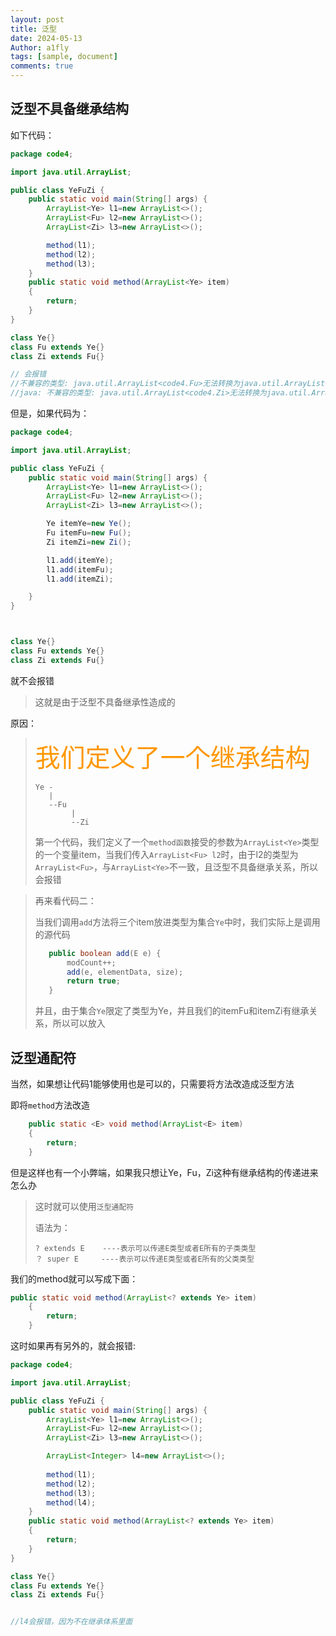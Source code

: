 ```yaml
---
layout: post
title: 泛型
date: 2024-05-13 
Author: a1fly
tags: [sample, document]
comments: true
---
```


## 泛型不具备继承结构

如下代码：

```java
package code4;

import java.util.ArrayList;

public class YeFuZi {
    public static void main(String[] args) {
        ArrayList<Ye> l1=new ArrayList<>();
        ArrayList<Fu> l2=new ArrayList<>();
        ArrayList<Zi> l3=new ArrayList<>();

        method(l1);
        method(l2);
        method(l3);
    }
    public static void method(ArrayList<Ye> item)
    {
        return;
    }
}

class Ye{}
class Fu extends Ye{}
class Zi extends Fu{}

// 会报错
//不兼容的类型: java.util.ArrayList<code4.Fu>无法转换为java.util.ArrayList<code4.Ye>
//java: 不兼容的类型: java.util.ArrayList<code4.Zi>无法转换为java.util.ArrayList<code4.Ye>
```

但是，如果代码为：

```java
package code4;

import java.util.ArrayList;

public class YeFuZi {
    public static void main(String[] args) {
        ArrayList<Ye> l1=new ArrayList<>();
        ArrayList<Fu> l2=new ArrayList<>();
        ArrayList<Zi> l3=new ArrayList<>();

        Ye itemYe=new Ye();
        Fu itemFu=new Fu();
        Zi itemZi=new Zi();

        l1.add(itemYe);
        l1.add(itemFu);
        l1.add(itemZi);

    }
}



class Ye{}
class Fu extends Ye{}
class Zi extends Fu{}

```

就不会报错



> 这就是由于泛型不具备继承性造成的



原因：

> <span style="color: #ff9700;font-size: 40px">我们定义了一个继承结构</span>
>
> ```
> Ye -
>    |
>    --Fu
>    	  |
>    	  --Zi
> ```
>
> 
>
> 第一个代码，我们定义了一个`method函数`接受的参数为`ArrayList<Ye>`类型的一个变量item，当我们传入`ArrayList<Fu> l2`时，由于l2的类型为`ArrayList<Fu>`，与`ArrayList<Ye>`不一致，且泛型不具备继承关系，所以会报错



>再来看代码二：
>
>当我们调用`add`方法将三个item放进类型为集合`Ye`中时，我们实际上是调用的源代码
>
>```java
>    public boolean add(E e) {
>        modCount++;
>        add(e, elementData, size);
>        return true;
>    }
>```
>
>并且，由于集合`Ye`限定了类型为Ye，并且我们的itemFu和itemZi有继承关系，所以可以放入
>
>



## 泛型通配符

当然，如果想让代码1能够使用也是可以的，只需要将方法改造成泛型方法

即将`method`方法改造

```java
    public static <E> void method(ArrayList<E> item)
    {
        return;
    }
```



但是这样也有一个小弊端，如果我只想让Ye，Fu，Zi这种有继承结构的传递进来怎么办

>这时就可以使用`泛型通配符`
>
>语法为：
>
>```
>? extends E    ----表示可以传递E类型或者E所有的子类类型
>？ super E     ----表示可以传递E类型或者E所有的父类类型
>```
>
>

我们的method就可以写成下面：

```java
public static void method(ArrayList<? extends Ye> item)
    {
        return;
    }
```



这时如果再有另外的，就会报错:

```java
package code4;

import java.util.ArrayList;

public class YeFuZi {
    public static void main(String[] args) {
        ArrayList<Ye> l1=new ArrayList<>();
        ArrayList<Fu> l2=new ArrayList<>();
        ArrayList<Zi> l3=new ArrayList<>();

        ArrayList<Integer> l4=new ArrayList<>();
        
        method(l1);
        method(l2);
        method(l3);
        method(l4);
    }
    public static void method(ArrayList<? extends Ye> item)
    {
        return;
    }
}

class Ye{}
class Fu extends Ye{}
class Zi extends Fu{}


//l4会报错，因为不在继承体系里面
```





